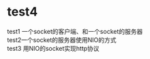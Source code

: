 # test4
test1 一个socket的客户端、和一个socket的服务器<br>
test2一个socket的服务器使用NIO的方式<br>
test3 用NIO的socket实现http协议
